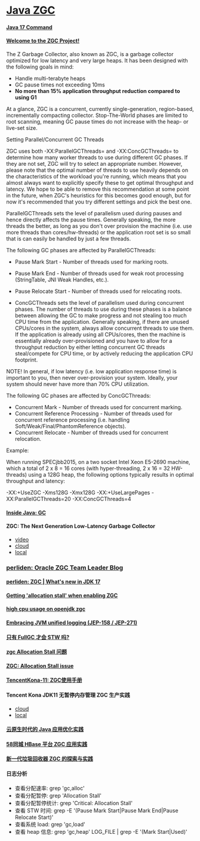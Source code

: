 # [Java ZGC](https://wiki.openjdk.java.net/display/zgc/Main)

#### [Java 17 Command](https://docs.oracle.com/en/java/javase/17/docs/specs/man/java.html)

#### [Welcome to the ZGC Project!](https://wiki.openjdk.org/pages/viewpage.action?pageId=35454984)

The Z Garbage Collector, also known as ZGC, is a garbage collector optimized for low latency and very large heaps. It has been designed with the following goals in mind:

* Handle multi-terabyte heaps
* GC pause times not exceeding 10ms
* **No more than 15% application throughput reduction compared to using G1**

At a glance, ZGC is a concurrent, currently single-generation, region-based, incrementally compacting collector. Stop-The-World phases are limited to root scanning, meaning GC pause times do not increase with the heap- or live-set size.

Setting Parallel/Concurrent GC Threads

ZGC uses both -XX:ParallelGCThreads=<threads> and -XX:ConcGCThreads=<threads> to determine how many worker threads to use during different GC phases. If they are not set, ZGC will try to select an appropriate number. However, please note that the optimal number of threads to use heavily depends on the characteristics of the workload you're running, which means that you almost always want to explicitly specify these to get optimal throughput and latency. We hope to be able to remove this recommendation at some point in the future, when ZGC's heuristics for this becomes good enough, but for now it's recommended that you try different settings and pick the best one.

ParallelGCThreads sets the level of parallelism used during pauses and hence directly affects the pause times. Generally speaking, the more threads the better, as long as you don't over provision the machine (i.e. use more threads than cores/hw-threads) or the application root set is so small that is can easily be handled by just a few threads.

The following GC phases are affected by ParallelGCThreads:

* Pause Mark Start - Number of threads used for marking roots.
* Pause Mark End - Number of threads used for weak root processing (StringTable, JNI Weak Handles, etc.).
* Pause Relocate Start - Number of threads used for relocating roots.

* ConcGCThreads sets the level of parallelism used during concurrent phases. The number of threads to use during these phases is a balance between allowing the GC to make progress and not stealing too much CPU time from the application. Generally speaking, if there are unused CPUs/cores in the system, always allow concurrent threads to use them. If the application is already using all CPUs/cores, then the machine is essentially already over-provisioned and you have to allow for a throughput reduction by either letting concurrent GC threads steal/compete for CPU time, or by actively reducing the application CPU footprint.

NOTE! In general, if low latency (i.e. low application response time) is important to you, then never over-provision your system. Ideally, your system should never have more than 70% CPU utilization.

The following GC phases are affected by ConcGCThreads:

* Concurrent Mark - Number of threads used for concurrent marking.
* Concurrent Reference Processing - Number of threads used for concurrent reference processing (i.e. handling Soft/Weak/Final/PhantomReference objects).
* Concurrent Relocate - Number of threads used for concurrent relocation.

Example:

When running SPECjbb2015, on a two socket Intel Xeon E5-2690 machine, which a total of 2 x 8 = 16 cores (with hyper-threading, 2 x 16 = 32 HW-threads) using a 128G heap, the following options typically results in optimal throughput and latency:

-XX:+UseZGC -Xms128G -Xmx128G -XX:+UseLargePages -XX:ParallelGCThreads=20 -XX:ConcGCThreads=4

#### [Inside Java: GC](https://inside.java/tag/gc)

#### ZGC: The Next Generation Low-Latency Garbage Collector

* [video](https://www.youtube.com/watch?v=OcfvBoyTvA8)
* [cloud](http://cr.openjdk.java.net/~pliden/slides/ZGC-OracleDevLive-2020.pdf)
* [local](../pdf/ZGC-OracleDevLive-2020.pdf)

### [perliden: Oracle ZGC Team Leader Blog](https://malloc.se/)

#### [perliden: ZGC | What's new in JDK 17](https://malloc.se/blog/zgc-jdk17)

#### [Getting 'allocation stall' when enabling ZGC](https://stackoverflow.com/a/61923235)

#### [high cpu usage on openjdk zgc](https://stackoverflow.com/q/64815418)

#### [Embracing JVM unified logging (JEP-158 / JEP-271)](https://blog.arkey.fr/2020/07/28/embracing-jvm-unified-logging-jep-158-jep-271/)

#### [只有 FullGC 才会 STW 吗?](https://www.zhihu.com/question/371699670/answer/1348382472)

#### [zgc Allocation Stall 问题](https://www.cnblogs.com/lizo/p/14270686.html) 

#### [ZGC: Allocation Stall issue](https://answers.ycrash.io/question/zgc-allocation-stall-issue?q=446)

#### [TencentKona-11: ZGC使用手册](https://github.com/Tencent/TencentKona-11/wiki/ZGC%E4%BD%BF%E7%94%A8%E6%89%8B%E5%86%8C)

#### Tencent Kona JDK11 无暂停内存管理 ZGC 生产实践

* [cloud](https://cloud.tencent.com/developer/article/1836895)
* [local](../html/Tencent%20Kona%20JDK11%20无暂停内存管理.html)

#### [云原生时代的 Java 应用优化实践](https://cloud.tencent.com/developer/article/1949451)

#### [58同城 HBase 平台 ZGC 应用实践](https://heapdump.cn/article/3706373)

#### [新一代垃圾回收器 ZGC 的探索与实践](https://tech.meituan.com/2020/08/06/new-zgc-practice-in-meituan.html)

#### 日志分析

* 查看分配速率:  grep 'gc,alloc'
* 查看分配暂停:  grep 'Allocation Stall'
* 查看分配暂停统计:  grep 'Critical: Allocation Stall'
* 查看 STW 时间:  grep -E '(Pause Mark Start|Pause Mark End|Pause Relocate Start)'
* 查看系统 load:  grep 'gc,load'
* 查看 heap 信息:  grep 'gc,heap' LOG_FILE | grep -E '(Mark Start|Used)'
